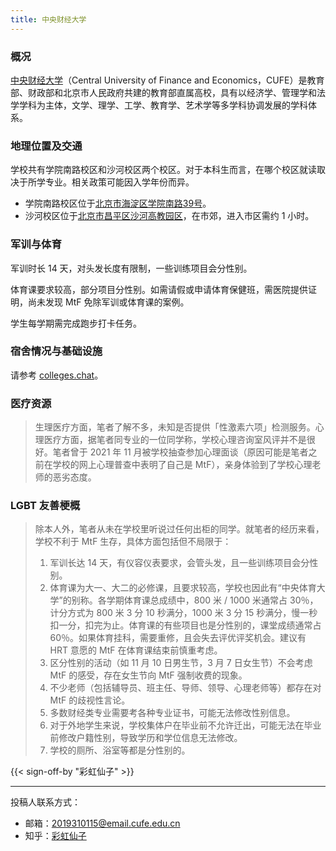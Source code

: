 ```yaml
---
title: 中央财经大学
---
```


### 概况

[中央财经大学](https://www.cufe.edu.cn/)（Central University of Finance and Economics，CUFE）是教育部、财政部和北京市人民政府共建的教育部直属高校，具有以经济学、管理学和法学学科为主体，文学、理学、工学、教育学、艺术学等多学科协调发展的学科体系。

### 地理位置及交通

学校共有学院南路校区和沙河校区两个校区。对于本科生而言，在哪个校区就读取决于所学专业。相关政策可能因入学年份而异。

- 学院南路校区位于[北京市海淀区学院南路39号](https://amap.com/place/B000A6EA36)。
- 沙河校区位于[北京市昌平区沙河高教园区](https://amap.com/place/B000A85ZAP)，在市郊，进入市区需约 1 小时。

### 军训与体育

军训时长 14 天，对头发长度有限制，一些训练项目会分性别。

体育课要求较高，部分项目分性别。如需请假或申请体育保健班，需医院提供证明，尚未发现 MtF 免除军训或体育课的案例。

学生每学期需完成跑步打卡任务。

### 宿舍情况与基础设施

请参考 [colleges.chat](https://colleges.chat/universities/zhong-yang-cai-jing-da-xue)。

### 医疗资源

> 生理医疗方面，笔者了解不多，未知是否提供「性激素六项」检测服务。心理医疗方面，据笔者同专业的一位同学称，学校心理咨询室风评并不是很好。笔者曾于 2021 年 11 月被学校抽查参加心理面谈（原因可能是笔者之前在学校的网上心理普查中表明了自己是 MtF），亲身体验到了学校心理老师的恶劣态度。

### LGBT 友善梗概

> 除本人外，笔者从未在学校里听说过任何出柜的同学。就笔者的经历来看，学校不利于 MtF 生存，具体方面包括但不局限于：
> 1. 军训长达 14 天，有仪容仪表要求，会管头发，且一些训练项目会分性别。
> 1. 体育课为大一、大二的必修课，且要求较高，学校也因此有“中央体育大学”的别称。各学期体育课总成绩中，800 米 / 1000 米通常占 30％，计分方式为 800 米 3 分 10 秒满分，1000 米 3 分 15 秒满分，慢一秒扣一分，扣完为止。体育课的有些项目也是分性别的，课堂成绩通常占 60％。如果体育挂科，需要重修，且会失去评优评奖机会。建议有 HRT 意愿的 MtF 在体育课结束前慎重考虑。
> 1. 区分性别的活动（如 11 月 10 日男生节，3 月 7 日女生节）不会考虑 MtF 的感受，存在女生节向 MtF 强制收费的现象。
> 1. 不少老师（包括辅导员、班主任、导师、领导、心理老师等）都存在对 MtF 的歧视性言论。
> 1. 多数财经类专业需要考各种专业证书，可能无法修改性别信息。
> 1. 对于外地学生来说，学校集体户在毕业前不允许迁出，可能无法在毕业前修改户籍性别，导致学历和学位信息无法修改。
> 1. 学校的厕所、浴室等都是分性别的。


{{< sign-off-by "彩虹仙子" >}}
<hr>

投稿人联系方式：
- 邮箱：<2019310115@email.cufe.edu.cn>
- 知乎：[彩虹仙子](https://www.zhihu.com/people/ying-tao-girl-78)
